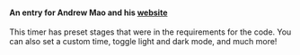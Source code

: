 #### An entry for Andrew Mao and his [website](https://codingisfun-ca.weebly.com/)
This timer has preset stages that were in the requirements for the code.
You can also set a custom time, toggle light and dark mode, and much more!